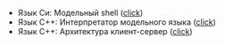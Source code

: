 * Язык Си: Модельный shell ([click](https://github.com/dimaattt/MSU-Practice/tree/main/C%2CC%2B%2B/%D0%A1))
* Язык С++: Интерпретатор модельного языка ([click](https://github.com/dimaattt/MSU-Practice/tree/main/C%2CC%2B%2B/C%2B%2B/interpreter))
* Язык С++: Архитектура клиент-сервер ([click](https://github.com/dimaattt/MSU-Practice/tree/main/C%2CC%2B%2B/C%2B%2B))
